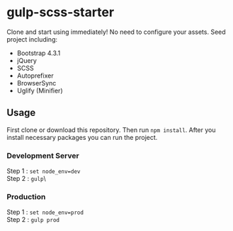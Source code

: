 # gulp-scss-starter
Clone and start using immediately! No need to configure your assets. Seed project including:
* Bootstrap 4.3.1
* jQuery
* SCSS
* Autoprefixer
* BrowserSync
* Uglify (Minifier)

## Usage
First clone or download this repository. Then run `npm install`.
After you install necessary packages you can run the project.

### Development Server
Step 1 : `set node_env=dev`\
Step 2 : `gulp`\

### Production
Step 1 : `set node_env=prod`\
Step 2 : `gulp prod`